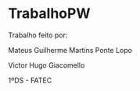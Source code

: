 # TrabalhoPW
 
Trabalho feito por:
  
  Mateus Guilherme Martins Ponte Lopo
  
  Victor Hugo Giacomello

  1ºDS - FATEC
